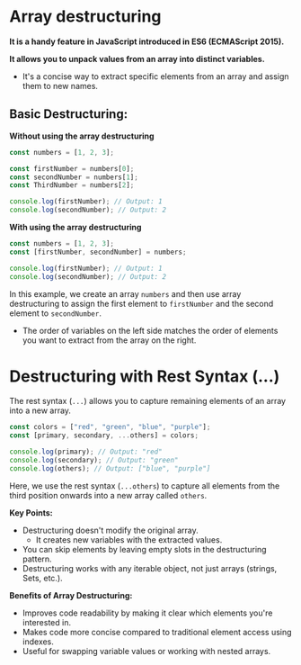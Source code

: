# Array destructuring

**It is a handy feature in JavaScript introduced in ES6 (ECMAScript 2015).**

**It allows you to unpack values from an array into distinct variables.**

- It's a concise way to extract specific elements from an array and assign them to new names.

## **Basic Destructuring:**

**Without using the array destructuring**

```javascript
const numbers = [1, 2, 3];

const firstNumber = numbers[0];
const secondNumber = numbers[1];
const ThirdNumber = numbers[2];

console.log(firstNumber); // Output: 1
console.log(secondNumber); // Output: 2
```

**With using the array destructuring**

```javascript
const numbers = [1, 2, 3];
const [firstNumber, secondNumber] = numbers;

console.log(firstNumber); // Output: 1
console.log(secondNumber); // Output: 2
```

In this example, we create an array `numbers` and then use array destructuring to assign the first element to `firstNumber` and the second element to `secondNumber`.

- The order of variables on the left side matches the order of elements you want to extract from the array on the right.

# **Destructuring with Rest Syntax (...)**

The rest syntax (`...`) allows you to capture remaining elements of an array into a new array.

```javascript
const colors = ["red", "green", "blue", "purple"];
const [primary, secondary, ...others] = colors;

console.log(primary); // Output: "red"
console.log(secondary); // Output: "green"
console.log(others); // Output: ["blue", "purple"]
```

Here, we use the rest syntax (`...others`) to capture all elements from the third position onwards into a new array called `others`.

**Key Points:**

- Destructuring doesn't modify the original array.
  - It creates new variables with the extracted values.
- You can skip elements by leaving empty slots in the destructuring pattern.
- Destructuring works with any iterable object, not just arrays (strings, Sets, etc.).

**Benefits of Array Destructuring:**

- Improves code readability by making it clear which elements you're interested in.
- Makes code more concise compared to traditional element access using indexes.
- Useful for swapping variable values or working with nested arrays.
